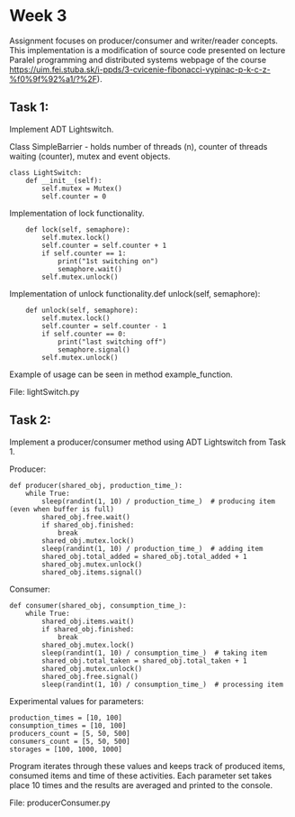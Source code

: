 # Week 3

Assignment focuses on producer/consumer and writer/reader concepts.
This implementation is a modification of source code presented on lecture Paralel programming and distributed systems webpage of the course https://uim.fei.stuba.sk/i-ppds/3-cvicenie-fibonacci-vypinac-p-k-c-z-%f0%9f%92%a1/?%2F).

## Task 1:

Implement ADT Lightswitch.


Class SimpleBarrier - holds number of threads (n), counter of threads waiting (counter), mutex and event objects.
```
class LightSwitch:
    def __init__(self):
        self.mutex = Mutex()
        self.counter = 0
```


Implementation of lock functionality.
```
    def lock(self, semaphore):
        self.mutex.lock()
        self.counter = self.counter + 1
        if self.counter == 1:
            print("1st switching on")
            semaphore.wait()
        self.mutex.unlock()
```

Implementation of unlock functionality.def unlock(self, semaphore):
```
    def unlock(self, semaphore):
        self.mutex.lock()
        self.counter = self.counter - 1
        if self.counter == 0:
            print("last switching off")
            semaphore.signal()
        self.mutex.unlock()
```

Example of usage can be seen in method example_function.

File: lightSwitch.py

## Task 2:

Implement a producer/consumer method using ADT Lightswitch from Task 1.

Producer:
```
def producer(shared_obj, production_time_):
    while True:
        sleep(randint(1, 10) / production_time_)  # producing item (even when buffer is full)
        shared_obj.free.wait()
        if shared_obj.finished:
            break
        shared_obj.mutex.lock()
        sleep(randint(1, 10) / production_time_)  # adding item
        shared_obj.total_added = shared_obj.total_added + 1
        shared_obj.mutex.unlock()
        shared_obj.items.signal()
```

Consumer:
```
def consumer(shared_obj, consumption_time_):
    while True:
        shared_obj.items.wait()
        if shared_obj.finished:
            break
        shared_obj.mutex.lock()
        sleep(randint(1, 10) / consumption_time_)  # taking item
        shared_obj.total_taken = shared_obj.total_taken + 1
        shared_obj.mutex.unlock()
        shared_obj.free.signal()
        sleep(randint(1, 10) / consumption_time_)  # processing item
```
Experimental values for parameters:
```
production_times = [10, 100]
consumption_times = [10, 100]
producers_count = [5, 50, 500]
consumers_count = [5, 50, 500]
storages = [100, 1000, 1000]
```
Program iterates through these values and keeps track of produced items, consumed items and time of these activities.
Each parameter set takes place 10 times and the results are averaged and printed to the console.

File: producerConsumer.py

